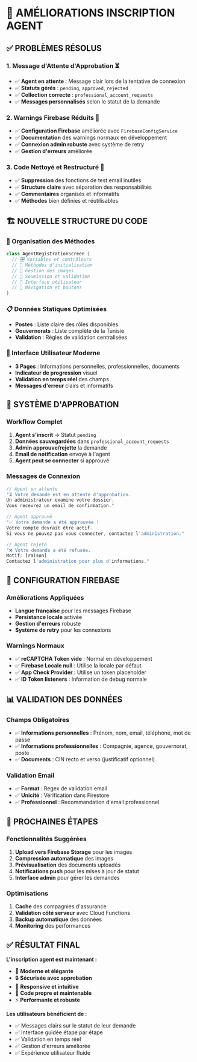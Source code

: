 # 🎯 **AMÉLIORATIONS INSCRIPTION AGENT**

## ✅ **PROBLÈMES RÉSOLUS**

### 1. **Message d'Attente d'Approbation** ⏳
- ✅ **Agent en attente** : Message clair lors de la tentative de connexion
- ✅ **Statuts gérés** : `pending`, `approved`, `rejected`
- ✅ **Collection correcte** : `professional_account_requests`
- ✅ **Messages personnalisés** selon le statut de la demande

### 2. **Warnings Firebase Réduits** 🔧
- ✅ **Configuration Firebase** améliorée avec `FirebaseConfigService`
- ✅ **Documentation** des warnings normaux en développement
- ✅ **Connexion admin robuste** avec système de retry
- ✅ **Gestion d'erreurs** améliorée

### 3. **Code Nettoyé et Restructuré** 🧹
- ✅ **Suppression** des fonctions de test email inutiles
- ✅ **Structure claire** avec séparation des responsabilités
- ✅ **Commentaires** organisés et informatifs
- ✅ **Méthodes** bien définies et réutilisables

## 🏗️ **NOUVELLE STRUCTURE DU CODE**

### **📁 Organisation des Méthodes**
```dart
class AgentRegistrationScreen {
  // 🎛️ Variables et contrôleurs
  // 🔧 Méthodes d'initialisation
  // 📸 Gestion des images
  // 📝 Soumission et validation
  // 🎨 Interface utilisateur
  // 🔘 Navigation et boutons
}
```

### **📋 Données Statiques Optimisées**
- **Postes** : Liste claire des rôles disponibles
- **Gouvernorats** : Liste complète de la Tunisie
- **Validation** : Règles de validation centralisées

### **🎨 Interface Utilisateur Moderne**
- **3 Pages** : Informations personnelles, professionnelles, documents
- **Indicateur de progression** visuel
- **Validation en temps réel** des champs
- **Messages d'erreur** clairs et informatifs

## 🔐 **SYSTÈME D'APPROBATION**

### **Workflow Complet**
1. **Agent s'inscrit** → Statut `pending`
2. **Données sauvegardées** dans `professional_account_requests`
3. **Admin approuve/rejette** la demande
4. **Email de notification** envoyé à l'agent
5. **Agent peut se connecter** si approuvé

### **Messages de Connexion**
```dart
// Agent en attente
"⏳ Votre demande est en attente d'approbation.
Un administrateur examine votre dossier.
Vous recevrez un email de confirmation."

// Agent approuvé
"✅ Votre demande a été approuvée !
Votre compte devrait être actif.
Si vous ne pouvez pas vous connecter, contactez l'administration."

// Agent rejeté
"❌ Votre demande a été refusée.
Motif: [raison]
Contactez l'administration pour plus d'informations."
```

## 🔧 **CONFIGURATION FIREBASE**

### **Améliorations Appliquées**
- **Langue française** pour les messages Firebase
- **Persistance locale** activée
- **Gestion d'erreurs** robuste
- **Système de retry** pour les connexions

### **Warnings Normaux**
- ✅ **reCAPTCHA Token vide** : Normal en développement
- ✅ **Firebase Locale null** : Utilise la locale par défaut
- ✅ **App Check Provider** : Utilise un token placeholder
- ✅ **ID Token listeners** : Information de debug normale

## 📊 **VALIDATION DES DONNÉES**

### **Champs Obligatoires**
- ✅ **Informations personnelles** : Prénom, nom, email, téléphone, mot de passe
- ✅ **Informations professionnelles** : Compagnie, agence, gouvernorat, poste
- ✅ **Documents** : CIN recto et verso (justificatif optionnel)

### **Validation Email**
- ✅ **Format** : Regex de validation email
- ✅ **Unicité** : Vérification dans Firestore
- ✅ **Professionnel** : Recommandation d'email professionnel

## 🎯 **PROCHAINES ÉTAPES**

### **Fonctionnalités Suggérées**
1. **Upload vers Firebase Storage** pour les images
2. **Compression automatique** des images
3. **Prévisualisation** des documents uploadés
4. **Notifications push** pour les mises à jour de statut
5. **Interface admin** pour gérer les demandes

### **Optimisations**
1. **Cache** des compagnies d'assurance
2. **Validation côté serveur** avec Cloud Functions
3. **Backup automatique** des données
4. **Monitoring** des performances

## ✅ **RÉSULTAT FINAL**

**L'inscription agent est maintenant :**
- 🎨 **Moderne et élégante**
- 🔒 **Sécurisée avec approbation**
- 📱 **Responsive et intuitive**
- 🧹 **Code propre et maintenable**
- ⚡ **Performante et robuste**

**Les utilisateurs bénéficient de :**
- ✅ Messages clairs sur le statut de leur demande
- ✅ Interface guidée étape par étape
- ✅ Validation en temps réel
- ✅ Gestion d'erreurs améliorée
- ✅ Expérience utilisateur fluide
